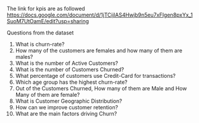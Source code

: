 The link for kpis are as followed
https://docs.google.com/document/d/1jTCijIAS4Hwjb9n5eu7xFIgen8pxYx_1SuoM7UtOamE/edit?usp=sharing

Questions from the dataset
1. What is churn-rate?
2. How many of the customers are females and how many of them are males?
3. What is the number of Active Customers?
4. What is the number of Customers Churned?
5. What percentage of customers use Credit-Card for transactions?
6. Which age group has the highest churn-rate?
7. Out of the Customers Churned, How many of them are Male and How Many of them are female?
8. What is Customer Geographic Distribution?
9. How can we improve customer retention?
10. What are the main factors driving Churn?

